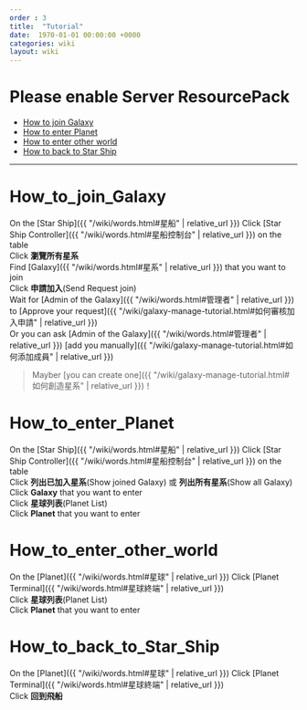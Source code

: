 ```yaml
---
order : 3
title:  "Tutorial"
date:  1970-01-01 00:00:00 +0000
categories: wiki
layout: wiki
---
```


# Please enable Server ResourcePack

- [How to join Galaxy](#How_to_join_Galaxy)
- [How to enter Planet](#How_to_enter_Planet)
- [How to enter other world](#How_to_enter_other_world)
- [How to back to Star Ship](#How_to_back_to_Star_Ship)
  
---

# How_to_join_Galaxy

On the [Star Ship]({{ "/wiki/words.html#星船" | relative_url }}) Click [Star Ship Controller]({{ "/wiki/words.html#星船控制台" | relative_url }}) on the table  
Click **瀏覽所有星系**  
Find [Galaxy]({{ "/wiki/words.html#星系" | relative_url }}) that you want to join  
Click **申請加入**(Send Request join)  
Wait for [Admin of the Galaxy]({{ "/wiki/words.html#管理者" | relative_url }}) to [Approve your request]({{ "/wiki/galaxy-manage-tutorial.html#如何審核加入申請" | relative_url }})  
Or you can ask [Admin of the Galaxy]({{ "/wiki/words.html#管理者" | relative_url }}) [add you manually]({{ "/wiki/galaxy-manage-tutorial.html#如何添加成員" | relative_url }})

> Mayber [you can create one]({{ "/wiki/galaxy-manage-tutorial.html#如何創造星系" | relative_url }})！

# How_to_enter_Planet

On the [Star Ship]({{ "/wiki/words.html#星船" | relative_url }}) Click [Star Ship Controller]({{ "/wiki/words.html#星船控制台" | relative_url }}) on the table  
Click **列出已加入星系**(Show joined Galaxy) 或 **列出所有星系**(Show all Galaxy)  
Click **Galaxy** that you want to enter  
Click **星球列表**(Planet List)  
Click **Planet** that you want to enter

# How_to_enter_other_world

On the [Planet]({{ "/wiki/words.html#星球" | relative_url }}) Click [Planet Terminal]({{ "/wiki/words.html#星球終端" | relative_url }})  
Click **星球列表**(Planet List)  
Click **Planet** that you want to enter

# How_to_back_to_Star_Ship

On the [Planet]({{ "/wiki/words.html#星球" | relative_url }}) Click [Planet Terminal]({{ "/wiki/words.html#星球終端" | relative_url }})  
Click **回到飛船**
